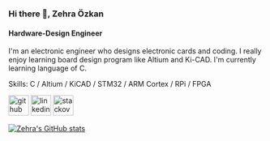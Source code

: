 ### Hi there 👋, Zehra Özkan
#### Hardware-Design Engineer
I'm an electronic engineer who designs electronic cards and coding. I really enjoy learning board design program like Altium and Ki-CAD. I'm currently learning language of C.

Skills: C / Altium / KiCAD / STM32 / ARM Cortex / RPi / FPGA



[<img src='https://cdn.jsdelivr.net/npm/simple-icons@3.0.1/icons/github.svg' alt='github' height='40'>](https://github.com/zhrzkn)  [<img src='https://cdn.jsdelivr.net/npm/simple-icons@3.0.1/icons/linkedin.svg' alt='linkedin' height='40'>](https://www.linkedin.com/in/zehra-ozkan/)  [<img src='https://cdn.jsdelivr.net/npm/simple-icons@3.0.1/icons/stackoverflow.svg' alt='stackoverflow' height='40'>](https://stackoverflow.com/users/18211441/zehra)  





[![Zehra's GitHub stats](https://github-readme-stats.vercel.app/api?username=zhrzkn)](https://github.com/anuraghazra/github-readme-stats)
